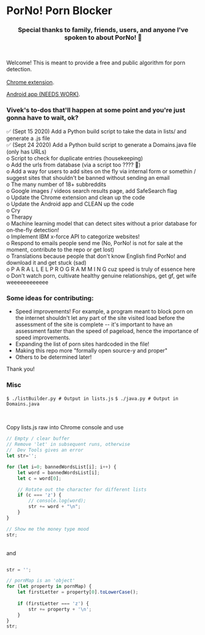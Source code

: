 # PorNo! Porn Blocker

<h3 align="center"> Special thanks to family, friends, users, and anyone I've spoken to about PorNo! 💛 </h3>

<br>

Welcome! This is meant to provide a free and public algorithm for porn detection.
<br>
<br>
<a href="https://chrome.google.com/webstore/detail/porno-porn-blocker-beta/fnfchnplgejcfmphhboehhlpcjnjkomp" target="_blank">Chrome extension</a>.

<a href="https://play.google.com/store/apps/details?id=us.mrvivacio.porno">Android app (NEEDS WORK)</a>.
<br>


### Vivek's to-dos that'll happen at some point and you're just gonna have to wait, ok?
✅ (Sept 15 2020) Add a Python build script to take the data in lists/ and generate a .js file 
<br>
✅ (Sept 24 2020) Add a Python build script to generate a Domains.java file (only has URLs) 
<br>
o Script to check for duplicate entries (housekeeping)
<br>
o Add the urls from database (via a script too ???? 👀)
<br>
o Add a way for users to add sites on the fly via internal form or somethin / suggest sites that shouldn't be banned without sending an email
<br>
o The many number of 18+ subbreddits
<br>
o Google images / videos search results page, add SafeSearch flag
<br>
o Update the Chrome extension and clean up the code
<br>
o Update the Android app and CLEAN up the code
<br>
o Cry
<br>
o Therapy
<br>
o Machine learning model that can detect sites without a prior database for on-the-fly detection!
<br>
o Implement IBM x-force API to categorize websites!
<br>
o Respond to emails people send me (No, PorNo! is not for sale at the moment, contribute to the repo or get lost)
<br>
o Translations because people that don't know English find PorNo! and download it and get stuck (sad)
<br>
o P A R A L L E L  P R O G R A M M I N G cuz speed is truly of essence here
<br>
o Don't watch porn, cultivate healthy genuine relationships, get gf, get wife weeeeeeeeeeee



### Some ideas for contributing:
<ul>
<li>
Speed improvements! For example, a program meant to block porn on the internet shouldn't let any part of the site visited
load before the assessment of the site is complete -- it's important to have an assessment faster than the speed of pageload, hence the importance of speed improvements.
</li>

<li>
Expanding the list of porn sites hardcoded in the file! 
</li>

<li>
Making this repo more "formally open source-y and proper"
</li>

<li>
Others to be determined later!
</li>

</ul>

Thank you!



### Misc
`$ ./listBuilder.py # Output in lists.js`
`$ ./java.py # Output in Domains.java`

<br>

Copy lists.js raw into Chrome console and use

```JavaScript
// Empty / clear buffer 
// Remove 'let' in subsequent runs, otherwise 
//  Dev Tools gives an error
let str=''; 

for (let i=0; bannedWordsList[i]; i++) {
    let word = bannedWordsList[i];
    let c = word[0];

    // Rotate out the character for different lists
    if (c === 'z') {
        // console.log(word);
        str += word + "\n";
    }
}

// Show me the money type mood
str;
```
<br>and

```JavaScript

str = '';

// pornMap is an 'object'
for (let property in pornMap) {
    let firstLetter = property[0].toLowerCase();
    
    if (firstLetter === 'z') {
        str += property + '\n';
    }
}
str;
```
